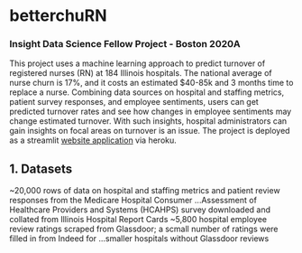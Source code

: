 # betterchuRN

### Insight Data Science Fellow Project - Boston 2020A

This project uses a machine learning approach to predict turnover of registered nurses (RN) at 184 Illinois hospitals. The national average of nurse churn is 17%, and it costs an estimated $40-85k and 3 months time to replace a nurse. Combining data sources on hospital and staffing metrics, patient survey responses, and employee sentiments, users can get predicted turnover rates and see how changes in employee sentiments may change estimated turnover. With such insights, hospital administrators can gain insights on focal areas on turnover is an issue. The project is deployed as a streamlit [website application](https://betterchurn.herokuapp.com/) via heroku.

## 1. Datasets
~20,000 rows of data on hospital and staffing metrics and patient review responses from the Medicare Hospital Consumer ...Assessment of Healthcare Providers and Systems (HCAHPS) survey downloaded and collated from Illinois Hospital Report Cards
~5,800 hospital employee review ratings scraped from Glassdoor; a scmall number of ratings were filled in from Indeed for ...smaller hospitals without Glassdoor reviews




